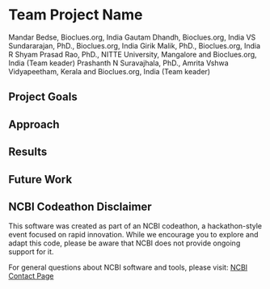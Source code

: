 # Team Project Name

Mandar Bedse, Bioclues.org, India 
Gautam Dhandh, Bioclues.org, India 
VS Sundararajan, PhD., Bioclues.org, India 
Girik Malik, PhD., Bioclues.org, India 
R Shyam Prasad Rao, PhD., NITTE University, Mangalore and Bioclues.org, India  (Team keader)
Prashanth N Suravajhala, PhD., Amrita Vshwa Vidyapeetham, Kerala and Bioclues.org, India  (Team keader)

## Project Goals

## Approach

## Results

## Future Work

## NCBI Codeathon Disclaimer
This software was created as part of an NCBI codeathon, a hackathon-style event focused on rapid innovation. While we encourage you to explore and adapt this code, please be aware that NCBI does not provide ongoing support for it.

For general questions about NCBI software and tools, please visit: [NCBI Contact Page](https://www.ncbi.nlm.nih.gov/home/about/contact/)

